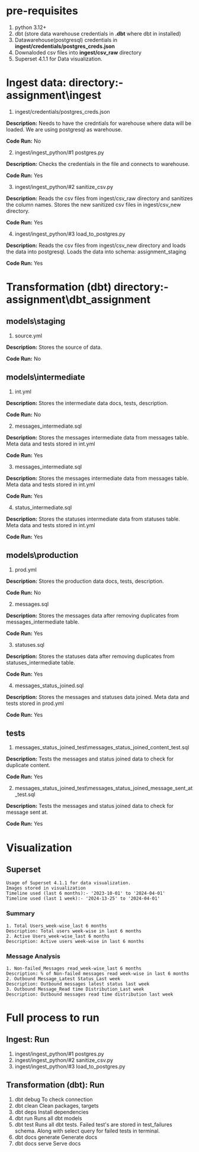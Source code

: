 # pre-requisites
1. python 3.12+
2. dbt (store data warehouse credentials in **.dbt** where dbt in installed)
3. Datawarehouse(postgresql) credentials in **ingest/credentials/postgres_creds.json**
4. Downaloded csv files into **ingest/csv_raw** directory
5. Superset 4.1.1 for Data visualization.

# Ingest data: directory:- assignment\ingest
1. ingest/credentials/postgres_creds.json
 
 **Description:** Needs to have the credntials for warehouse where data will be loaded.
 We are using postgresql as warehouse.

 **Code Run:** No

2. ingest/ingest_python/#1 postgres.py

 **Description:** Checks the credentials in the file and connects to warehouse.
 
 **Code Run:** Yes

3. ingest/ingest_python/#2 sanitize_csv.py

 **Description:** Reads the csv files from ingest/csv_raw directory and sanitizes the column names.
 Stores the new sanitized csv files in ingest/csv_new directory.
 
 **Code Run:** Yes

4. ingest/ingest_python/#3 load_to_postgres.py

 **Description:** Reads the csv files from ingest/csv_new directory and loads the data into postgresql.
 Loads the data into schema: assignment_staging
 
 **Code Run:** Yes

# Transformation (dbt) directory:- assignment\dbt_assignment
## models\staging
1. source.yml

 **Description:** Stores the source of data.
 
 **Code Run:** No

## models\intermediate
1. int.yml

 **Description:** Stores the intermediate data docs, tests, description.
 
 **Code Run:** No

2. messages_intermediate.sql

 **Description:** Stores the messages intermediate data from messages table. Meta data and tests stored in int.yml
 
 **Code Run:** Yes

3. messages_intermediate.sql

 **Description:** Stores the messages intermediate data from messages table. Meta data and tests stored in int.yml
 
 **Code Run:** Yes

4. status_intermediate.sql

 **Description:** Stores the statuses intermediate data from statuses table. Meta data and tests stored in int.yml
 
 **Code Run:** Yes

## models\production
1. prod.yml

 **Description:** Stores the production data docs, tests, description.
 
 **Code Run:** No

2. messages.sql

 **Description:** Stores the messages data after removing duplicates from messages_intermediate table.
 
 **Code Run:** Yes

3. statuses.sql

 **Description:** Stores the statuses data after removing duplicates from statuses_intermediate table.
 
 **Code Run:** Yes

4. messages_status_joined.sql

 **Description:** Stores the messages and statuses data joined. Meta data and tests stored in prod.yml
 
 **Code Run:** Yes

## tests
1. messages_status_joined_test\messages_status_joined_content_test.sql

 **Description:** Tests the messages and status joined data to check for duplicate content.
 
 **Code Run:** Yes

2. messages_status_joined_test\messages_status_joined_message_sent_at_test.sql

 **Description:** Tests the messages and status joined data to check for message sent at.
 
 **Code Run:** Yes

# Visualization
## Superset
    Usage of Superset 4.1.1 for data visualization.
    Images stored in visualization
    Timeline used (last 6 months):- '2023-10-01' to '2024-04-01'
    Timeline used (last 1 week):- '2024-13-25' to '2024-04-01'
### Summary
    1. Total Users_week-wise_last 6 months
    Description: Total users week-wise in last 6 months
    2. Active Users_week-wise_last 6 months
    Description: Active users week-wise in last 6 months
### Message Analysis
    1. Non-failed_Messages read_week-wise_last 6 months
    Description: % of Non-failed messages read week-wise in last 6 months
    2. Outbound Message_Latest Status_Last week
    Description: Outbound messages latest status last week
    3. Outbound Message_Read time Distribution_Last week
    Description: Outbound messages read time distribution last week

# Full process to run

## Ingest: Run
1. ingest/ingest_python/#1 postgres.py
2. ingest/ingest_python/#2 sanitize_csv.py
3. ingest/ingest_python/#3 load_to_postgres.py

## Transformation (dbt): Run
1. dbt debug
    To check connection
2. dbt clean
    Clean packages, targets
3. dbt deps
    Install dependencies
4. dbt run
    Runs all dbt models
5. dbt test
    Runs all dbt tests.
    Failed test's are stored in test_failures schema. Along with select query for failed tests in terminal.
6. dbt docs generate
    Generate docs
7. dbt docs serve
    Serve docs
